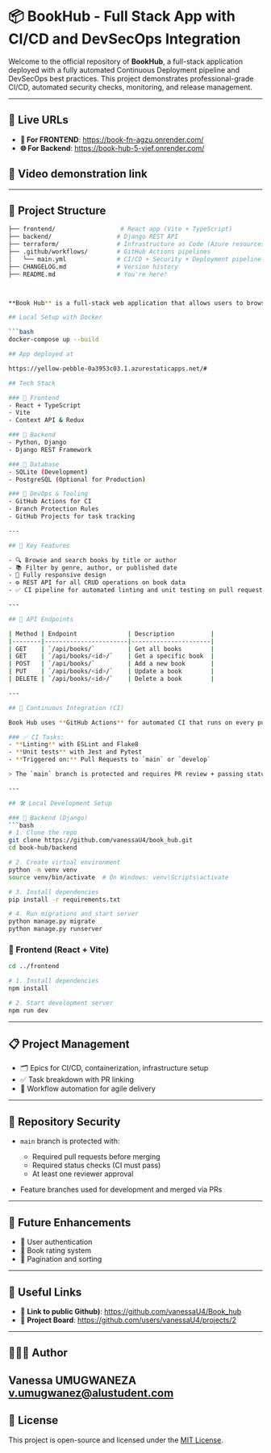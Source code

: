 # 📦 BookHub - Full Stack App with CI/CD and DevSecOps Integration

Welcome to the official repository of **BookHub**, a full-stack application deployed with a fully automated Continuous Deployment pipeline and DevSecOps best practices. This project demonstrates professional-grade CI/CD, automated security checks, monitoring, and release management.

---

## 🚀 Live URLs

- **🔧 For FRONTEND**: https://book-fn-agzu.onrender.com/
- **🌐 For Backend**: https://book-hub-5-vjef.onrender.com/

## 🚀 Video demonstration link



---

## 📂 Project Structure

```bash
├── frontend/                  # React app (Vite + TypeScript)
├── backend/                  # Django REST API
├── terraform/                # Infrastructure as Code (Azure resources)
├── .github/workflows/        # GitHub Actions pipelines
│   └── main.yml              # CI/CD + Security + Deployment pipeline
├── CHANGELOG.md              # Version history
├── README.md                 # You're here!



**Book Hub** is a full-stack web application that allows users to browse, search, and discover books through a responsive and modern UI. This project is professionally structured with DevOps best practices including secure repository configuration, automated CI workflows, and structured project planning.

## Local Setup with Docker

```bash
docker-compose up --build

## App deployed at

https://yellow-pebble-0a3953c03.1.azurestaticapps.net/#

## Tech Stack

### 🔹 Frontend
- React + TypeScript
- Vite
- Context API & Redux

### 🔹 Backend
- Python, Django
- Django REST Framework

### 🔹 Database
- SQLite (Development)
- PostgreSQL (Optional for Production)

### 🔹 DevOps & Tooling
- GitHub Actions for CI
- Branch Protection Rules
- GitHub Projects for task tracking

---

## 🚀 Key Features

- 🔍 Browse and search books by title or author
- 📚 Filter by genre, author, or published date
- 📱 Fully responsive design
- ⚙️ REST API for all CRUD operations on book data
- ✅ CI pipeline for automated linting and unit testing on pull requests

---

## 📂 API Endpoints

| Method | Endpoint              | Description          |
|--------|-----------------------|----------------------|
| GET    | `/api/books/`         | Get all books        |
| GET    | `/api/books/<id>/`    | Get a specific book  |
| POST   | `/api/books/`         | Add a new book       |
| PUT    | `/api/books/<id>/`    | Update a book        |
| DELETE | `/api/books/<id>/`    | Delete a book        |

---

## 🧪 Continuous Integration (CI)

Book Hub uses **GitHub Actions** for automated CI that runs on every pull request to ensure high code quality and stability.

### ✅ CI Tasks:
- **Linting** with ESLint and Flake8
- **Unit tests** with Jest and Pytest
- **Triggered on:** Pull Requests to `main` or `develop`

> The `main` branch is protected and requires PR review + passing status checks before merge.

---

## 🛠 Local Development Setup

### 🔹 Backend (Django)
```bash
# 1. Clone the repo
git clone https://github.com/vanessaU4/book_hub.git
cd book-hub/backend

# 2. Create virtual environment
python -m venv venv
source venv/bin/activate  # On Windows: venv\Scripts\activate

# 3. Install dependencies
pip install -r requirements.txt

# 4. Run migrations and start server
python manage.py migrate
python manage.py runserver
````

### 🔹 Frontend (React + Vite)

```bash
cd ../frontend

# 1. Install dependencies
npm install

# 2. Start development server
npm run dev
```

---

## 📋 Project Management

* 🗂 Epics for CI/CD, containerization, infrastructure setup
* ✅ Task breakdown with PR linking
* 📌 Workflow automation for agile delivery

---

## 🔐 Repository Security

* `main` branch is protected with:

  * Required pull requests before merging
  * Required status checks (CI must pass)
  * At least one reviewer approval
* Feature branches used for development and merged via PRs

---

## 🧠 Future Enhancements

* 🔐 User authentication
* 🌟 Book rating system
* 📄 Pagination and sorting

---

## 📌 Useful Links

* 🔗 **Link to public Github)**: https://github.com/vanessaU4/Book_hub
* 🔗 **Project Board**:  https://github.com/users/vanessaU4/projects/2


---

## 👩🏽‍💻 Author

**Vanessa UMUGWANEZA**
v.umugwanez@alustudent.com
---

## 📄 License

This project is open-source and licensed under the [MIT License](LICENSE).
